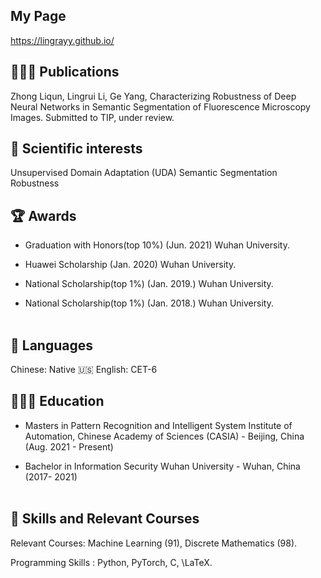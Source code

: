 <!-- # [TeXt Theme](https://github.com/kitian616/jekyll-TeXt-theme)

[![license](https://img.shields.io/github/license/kitian616/jekyll-TeXt-theme.svg)](https://github.com/kitian616/jekyll-TeXt-theme/blob/master/LICENSE)
[![Gem Version](https://img.shields.io/gem/v/jekyll-text-theme.svg)](https://github.com/kitian616/jekyll-TeXt-theme/releases)
[![Travis](https://img.shields.io/travis/kitian616/jekyll-TeXt-theme.svg)](https://travis-ci.org/kitian616/jekyll-TeXt-theme)
[![Tip Me via PayPal](https://img.shields.io/badge/PayPal-tip%20me-1462ab.svg?logo=paypal)](https://www.paypal.me/kitian616)
[![Tip Me via Bitcoin](https://img.shields.io/badge/Bitcoin-tip%20me-f7931a.svg?logo=bitcoin)](https://raw.githubusercontent.com/kitian616/jekyll-TeXt-theme/master/docs/assets/images/3Fkufxcw2xd8HnaRJBNK4ccdtkUDyyNu4V.jpg)

![TeXt Theme](https://raw.githubusercontent.com/kitian616/jekyll-TeXt-theme/master/screenshots/TeXt-home.jpg)

![TeXt Theme Details](https://raw.githubusercontent.com/kitian616/jekyll-TeXt-theme/master/screenshots/TeXt-layouts.png)
 -->
## My Page
 https://lingrayy.github.io/ 

<!-- ## Demo Pages

| Name | Description |
| --- | --- |
| [Home](https://lingrayy.github.io/) | Home page |
| [Archive](https://kitian616.github.io/jekyll-TeXt-theme/archive.html) | Archive page | -->


## 👩🏼‍💻 Publications
 Zhong Liqun, Lingrui Li, Ge Yang, Characterizing Robustness of Deep Neural Networks in Semantic Segmentation of Fluorescence Microscopy Images. Submitted to TIP, under review.

## 💖 Scientific interests
Unsupervised Domain Adaptation (UDA)
Semantic Segmentation
Robustness
 <!-- 
# Co-Organizer @ QueerJS (Jun 2019 - Dec 2021)
# 🏳️‍🌈 A meetup for everyone where queer speakers take the stage.

# Selected speakers and scheduling events
# Fostered an inclusive community and enforced the code of conduct
# 🐻 Previously co-organized BerlinJS from May 2018 - May 2020

# 🎤 Public Speaking
-->

## 🏆 Awards  <br>
 - Graduation with Honors(top 10%) (Jun. 2021)
 Wuhan University.

 - Huawei Scholarship (Jan. 2020)
 Wuhan University.

 - National Scholarship(top 1%) (Jan. 2019.)
 Wuhan University.

 - National Scholarship(top 1%) (Jan. 2018.)
 Wuhan University.
<br><br>

## 💬 Languages
Chinese: Native
🇺🇸 English: CET-6


## 👩🏼‍🎓 Education  <br>
 - Masters in Pattern Recognition and Intelligent System
 Institute of Automation, Chinese Academy of Sciences (CASIA) - Beijing, China (Aug. 2021 - Present)

 - Bachelor in Information Security
 Wuhan University - Wuhan, China (2017- 2021)
<br><br>

## 📌 Skills and Relevant Courses
Relevant Courses: Machine Learning (91), Discrete Mathematics (98).

Programming Skills : Python, PyTorch, C, \LaTeX.

<!-- ## License

TeXt Theme is [MIT licensed](https://github.com/kitian616/jekyll-TeXt-theme/blob/master/LICENSE).
 -->
